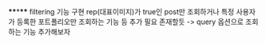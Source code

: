 **\*\***\***\*\*** filtering 기능 구현 rep(대표이미지)가 true인 post만 조회하거나 특정 사용자가 등록한 포트폴리오만 조회하는 기능 등 추가 필요 존재할듯
-> query 옵션으로 조회하는 기능 추가해보자
